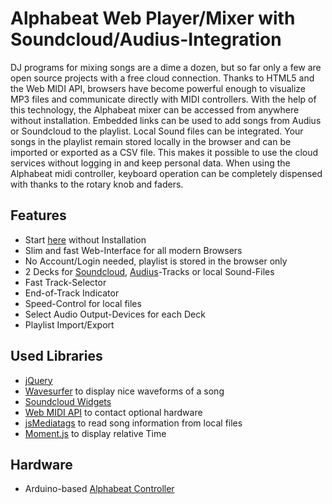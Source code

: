 # Alphabeat Web Player/Mixer with Soundcloud/Audius-Integration

DJ programs for mixing songs are a dime a dozen, but so far only a few are open source projects with a free cloud connection. Thanks to HTML5 and the Web MIDI API, browsers have become powerful enough to visualize MP3 files and communicate directly with MIDI controllers. With the help of this technology, the Alphabeat mixer can be accessed from anywhere without installation. Embedded links can be used to add songs from Audius or Soundcloud to the playlist. Local Sound files can be integrated.
Your songs in the playlist remain stored locally in the browser and can be imported or exported as a CSV file. This makes it possible to use the cloud services without logging in and keep personal data. When using the Alphabeat midi controller, keyboard operation can be completely dispensed with thanks to the rotary knob and faders.

## Features
* Start [here](https://alexus2033.github.io/WebMixer/player.html) without Installation
* Slim and fast Web-Interface for all modern Browsers
* No Account/Login needed, playlist is stored in the browser only
* 2 Decks for [Soundcloud](https://soundcloud.com), [Audius](https://audius.co/trending)-Tracks or local Sound-Files
* Fast Track-Selector
* End-of-Track Indicator
* Speed-Control for local files
* Select Audio Output-Devices for each Deck
* Playlist Import/Export

## Used Libraries
* [jQuery](https://jquery.com)
* [Wavesurfer](https://wavesurfer-js.org) to display nice waveforms of a song
* [Soundcloud Widgets](https://developers.soundcloud.com/docs/api/html5-widget)
* [Web MIDI API](https://developer.mozilla.org/en-US/docs/Web/API/Web_MIDI_API) to contact optional hardware
* [jsMediatags](https://github.com/aadsm/jsmediatags) to read song information from local files
* [Moment.js](https://github.com/moment/moment) to display relative Time

## Hardware
* Arduino-based [Alphabeat Controller](https://github.com/alexus2033/Alphabeat-Controller)
